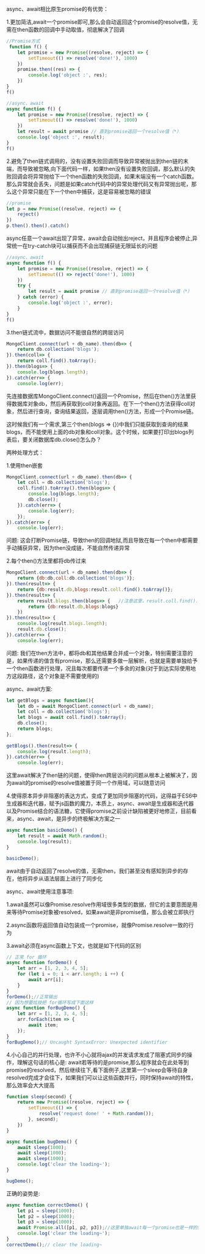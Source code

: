 async、await相比原生promise的有优势：

1.更加简洁,await一个promise即可,那么会自动返回这个promise的resolve值，无需在then函数的回调中手动取值，彻底解决了回调
```javascript
//Promise方式
 function f() {
    let promise = new Promise((resolve, reject) => {
        setTimeout(() => resolve('done!'), 1000)
    })
    promise.then((res) => {
        console.log('object :', res);
    })
}
f()
```
```javascript
//async、await
async function f() {
    let promise = new Promise((resolve, reject) => {
        setTimeout(() => resolve('done!'), 1000)
    })
    let result = await promise // 直到promise返回一个resolve值（*）
    console.log('object :', result);
}
f()
```
2.避免了then链式调用的，没有设置失败回调而导致异常被抛出到then链的末端，而导致被忽略,向下面代码一样，如果then没有设置失败回调，那么默认的失败回调会将异常抛给下一个then函数的失败回调，如果末端没有一个catch函数。那么异常就会丢失，问题是如果catch代码中的异常处理代码又有异常抛出呢，那么这个异常只能在下一个then中捕获，这是容易被忽略的错误
```javascript
//promise
let p = new Promise((resolve, reject) => {
    reject()
})
p.then().then().catch()
```
async任意一个await出现了异常，await会自动抛出reject，并且程序会被停止,异常统一在try-catch块可以捕获而不会出现捕获链无限延长的问题
```javascript
//async、await
async function f() {
    let promise = new Promise((resolve, reject) => {
        setTimeout(() => reject('done!'), 1000)
    })
    try {
        let result = await promise // 直到promise返回一个resolve值（*）
    } catch (error) {
        console.log('object :', error);
    }
}
f()
```
3.then链式流中，数据访问不能很自然的跨层访问
```javascript
MongoClient.connect(url + db_name).then(db=> {
    return db.collection('blogs');
}).then(coll=> {
    return coll.find().toArray();
}).then(blogs=> {
    console.log(blogs.length);
}).catch(err=> {
    console.log(err);
```
先连接数据库MongoClient.connect()返回一个Promise，然后在then()方法里获得数据库对象db，然后再获取到coll对象再返回。在下一个then()方法获得coll对象，然后进行查询，查询结果返回，逐层调用then()方法，形成一个Promise链。

这时候我们有一个需求,第三个then(blogs => {})中我们只能获取到查询的结果blogs，而不能使用上面的db对象和coll对象。这个时候，如果要打印出blogs列表后，要关闭数据库db.close()怎么办？

两种处理方式：

1.使用then嵌套
```javascript
MongoClient.connect(url + db_name).then(db=> {
    let coll = db.collection('blogs');
    coll.find().toArray().then(blogs=> {
        console.log(blogs.length);
        db.close();
    }).catch(err=> {
        console.log(err);
    });
}).catch(err=> {
    console.log(err);
```
问题:
这会打断Promise链，导致then的回调地狱,而且导致在每一个then中都需要手动捕获异常，因为then没成链，不能自然传递异常

2.每个then()方法里都将db传过来
```javascript
MongoClient.connect(url + db_name).then(db=> {
    return {db:db,coll:db.collection('blogs')};
}).then(result=> {
    return {db:result.db,blogs:result.coll.find().toArray()};
}).then(result=> {
    return result.blogs.then(blogs=> {   //注意这里，result.coll.find().toArray()返回的是一个Promise，因此这里需要再解析一层
        return {db:result.db,blogs:blogs}
    })
}).then(result=> {
    console.log(result.blogs.length);
    result.db.close();
}).catch(err=> {
    console.log(err);

```
问题:
我们在then方法中，都将db和其他结果合并成一个对象，特别需要注意的是，如果传递的值含有promise，那么还需要多做一层解析，也就是需要单独给予一个then函数进行处理，况且每次都要传递一个多余的对象(对于到达实际使用地方这段路径，这个对象是不需要使用的)

async、await方案:
```javascript
let getBlogs = async function(){
    let db = await MongoClient.connect(url + db_name);
    let coll = db.collection('blogs');
    let blogs = await coll.find().toArray();
    db.close();
    return blogs;
};
 
getBlogs().then(result=> {
    console.log(result.length);
}).catch(err=> {
    console.log(err);
```
这里await解决了then链的问题，使得then跨层访问的问题从根本上被解决了，因为await的promise的resolve值被置于同一个作用域，可以随意访问

4.使得原本异步非阻塞的表达方式，变成了更加同步阻塞的代码，这得益于ES6中生成器和迭代器，赋予js函数的魔力，本质上，async、await是生成器和迭代器以及Promise结合的语法糖，它使得promise之前设计缺陷被更好地修正，目前看来，async、await，是异步的终极解决方案之一
```javascript
async function basicDemo() {
    let result = await Math.random();
    console.log(result);
}

basicDemo();
```
await由于自动返回了resolve的值，无需then，我们甚至没有感知到异步的存在，他将异步从语法层面上进行了同步化



async、await使用注意事项:

1.await虽然可以像Promise.resolve作用域很多类型的数据，但它的主要意图是用来等待Promise对象被resolved，如果await是非promise值，那么会被立即执行

2.async函数将返回值自动包装成一个promise，就像Promise.resolve一致的行为

3.await必须在async函数上下文，也就是如下代码的区别
```javascript
// 正常 for 循环
async function forDemo() {
    let arr = [1, 2, 3, 4, 5];
    for (let i = 0; i < arr.length; i ++) {
        await arr[i];
    }
}
forDemo();//正常输出
// 因为想要炫技把 for循环写成下面这样
async function forBugDemo() {
    let arr = [1, 2, 3, 4, 5];
    arr.forEach(item => {
        await item;
    });
}
forBugDemo();// Uncaught SyntaxError: Unexpected identifier
```
4.小心自己的并行处理，也许不小心就将ajax的并发请求发成了阻塞式同步的操作，理解这句话的核心是: await若等待的是promise,那么程序就会在此处等到promise的resolved，然后继续往下,看下面例子,这里第一个sleep会等待自身resolved完成才会往下，如果我们可以让这些函数并行，同时保持await的特性，那么效率会大大提高

```javascript
function sleep(second) {
    return new Promise((resolve, reject) => {
        setTimeout(() => {
            resolve('request done! ' + Math.random());
        }, second);
    })
}

async function bugDemo() {
    await sleep(1000);
    await sleep(1000);
    await sleep(1000);
    console.log('clear the loading~');
}

bugDemo();
```

正确的姿势是:
```javascript
async function correctDemo() {
    let p1 = sleep(1000);
    let p2 = sleep(1000);
    let p3 = sleep(1000);
    await Promise.all([p1, p2, p3]);//这里单独await每一个promise也是一样的效果
    console.log('clear the loading~');
}
correctDemo();// clear the loading~
```
